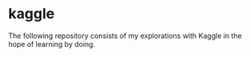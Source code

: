 # kaggle
The following repository consists of my explorations with Kaggle in the hope of learning by doing.
